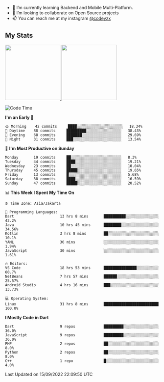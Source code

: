 - 🌱 I’m currently learning Backend and Mobile Multi-Platform.
- 👯 I’m looking to collaborate on Open Source projects
- 📫 You can reach me at my instagram <a href="https://www.instagram.com/codeyzx/">@codeyzx</a>

## My Stats
<p align="left">
<a href="https://github.com/codeyzx">
  <img height="180em" src="https://github-readme-stats-eight-theta.vercel.app/api?username=codeyzx&show_icons=true&theme=algolia&include_all_commits=true&count_private=true"/>
  <img height="180em" src="https://github-readme-stats-eight-theta.vercel.app/api/top-langs/?username=codeyzx&layout=compact&langs_count=8&theme=algolia"/>
</a>
</p>

<!--START_SECTION:waka-->
![Code Time](http://img.shields.io/badge/Code%20Time-65%20hrs%2033%20mins-blue)

**I'm an Early 🐤** 

```text
🌞 Morning    42 commits     ████░░░░░░░░░░░░░░░░░░░░░   18.34% 
🌆 Daytime    88 commits     █████████░░░░░░░░░░░░░░░░   38.43% 
🌃 Evening    68 commits     ███████░░░░░░░░░░░░░░░░░░   29.69% 
🌙 Night      31 commits     ███░░░░░░░░░░░░░░░░░░░░░░   13.54%

```
📅 **I'm Most Productive on Sunday** 

```text
Monday       19 commits     ██░░░░░░░░░░░░░░░░░░░░░░░   8.3% 
Tuesday      44 commits     ████░░░░░░░░░░░░░░░░░░░░░   19.21% 
Wednesday    23 commits     ██░░░░░░░░░░░░░░░░░░░░░░░   10.04% 
Thursday     45 commits     █████░░░░░░░░░░░░░░░░░░░░   19.65% 
Friday       13 commits     █░░░░░░░░░░░░░░░░░░░░░░░░   5.68% 
Saturday     38 commits     ████░░░░░░░░░░░░░░░░░░░░░   16.59% 
Sunday       47 commits     █████░░░░░░░░░░░░░░░░░░░░   20.52%

```


📊 **This Week I Spent My Time On** 

```text
⌚︎ Time Zone: Asia/Jakarta

💬 Programming Languages: 
Dart                     13 hrs 8 mins       ██████████░░░░░░░░░░░░░░░   42.2% 
Java                     10 hrs 45 mins      ████████░░░░░░░░░░░░░░░░░   34.56% 
Kotlin                   3 hrs 8 mins        ██░░░░░░░░░░░░░░░░░░░░░░░   10.1% 
YAML                     36 mins             ░░░░░░░░░░░░░░░░░░░░░░░░░   1.94% 
JavaScript               30 mins             ░░░░░░░░░░░░░░░░░░░░░░░░░   1.61%

🔥 Editors: 
VS Code                  18 hrs 53 mins      ███████████████░░░░░░░░░░   60.7% 
NetBeans                 7 hrs 57 mins       ██████░░░░░░░░░░░░░░░░░░░   25.57% 
Android Studio           4 hrs 16 mins       ███░░░░░░░░░░░░░░░░░░░░░░   13.73%

💻 Operating System: 
Linux                    31 hrs 8 mins       █████████████████████████   100.0%

```

**I Mostly Code in Dart** 

```text
Dart                     9 repos             █████████░░░░░░░░░░░░░░░░   36.0% 
JavaScript               9 repos             █████████░░░░░░░░░░░░░░░░   36.0% 
PHP                      2 repos             ██░░░░░░░░░░░░░░░░░░░░░░░   8.0% 
Python                   2 repos             ██░░░░░░░░░░░░░░░░░░░░░░░   8.0% 
C++                      1 repo              █░░░░░░░░░░░░░░░░░░░░░░░░   4.0%

```



 Last Updated on 15/09/2022 22:09:50 UTC
<!--END_SECTION:waka-->
